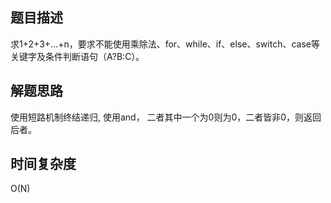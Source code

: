 ## 题目描述
求1+2+3+...+n，要求不能使用乘除法、for、while、if、else、switch、case等关键字及条件判断语句（A?B:C）。

## 解题思路
使用短路机制终结递归, 使用and， 二者其中一个为0则为0，二者皆非0，则返回后者。

## 时间复杂度
O(N)
